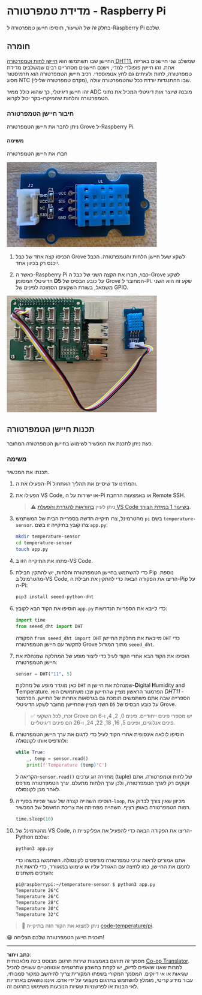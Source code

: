 <!--
CO_OP_TRANSLATOR_METADATA:
{
  "original_hash": "7678f7c67b97ee52d5727496dcd7d346",
  "translation_date": "2025-08-27T21:08:23+00:00",
  "source_file": "2-farm/lessons/1-predict-plant-growth/pi-temp.md",
  "language_code": "he"
}
-->
# מדידת טמפרטורה - Raspberry Pi

בחלק זה של השיעור, תוסיפו חיישן טמפרטורה ל-Raspberry Pi שלכם.

## חומרה

החיישן שבו תשתמשו הוא [חיישן לחות וטמפרטורה DHT11](https://www.seeedstudio.com/Grove-Temperature-Humidity-Sensor-DHT11.html), שמשלב שני חיישנים באריזה אחת. זהו חיישן פופולרי למדי, וישנם חיישנים מסחריים רבים שמשלבים מדידת טמפרטורה, לחות ולעיתים גם לחץ אטמוספרי. רכיב חיישן הטמפרטורה הוא תרמיסטור מסוג NTC (מקדם טמפרטורה שלילי), שבו ההתנגדות יורדת ככל שהטמפרטורה עולה.

זהו חיישן דיגיטלי, כך שהוא כולל ממיר ADC מובנה שיוצר אות דיגיטלי המכיל את נתוני הטמפרטורה והלחות שהמיקרו-בקר יכול לקרוא.

### חיבור חיישן הטמפרטורה

ניתן לחבר את חיישן הטמפרטורה Grove ל-Raspberry Pi.

#### משימה

חברו את חיישן הטמפרטורה

![חיישן טמפרטורה Grove](../../../../../translated_images/grove-dht11.07f8eafceee170043efbb53e1d15722bd4e00fbaa9ff74290b57e9f66eb82c17.he.png)

1. הכניסו קצה אחד של כבל Grove לשקע שעל חיישן הלחות והטמפרטורה. הכבל ייכנס רק בכיוון אחד.

1. כאשר ה-Raspberry Pi כבוי, חברו את הקצה השני של כבל ה-Grove לשקע הדיגיטלי המסומן **D5** על כובע הבסיס של Grove המחובר ל-Pi. שקע זה הוא השני משמאל, בשורת השקעים הסמוכה לפינים של GPIO.

![חיישן הטמפרטורה Grove מחובר לשקע A0](../../../../../translated_images/pi-temperature-sensor.3ff82fff672c8e565ef25a39d26d111de006b825a7e0867227ef4e7fbff8553c.he.png)

## תכנות חיישן הטמפרטורה

כעת ניתן לתכנת את המכשיר לשימוש בחיישן הטמפרטורה המחובר.

### משימה

תכנתו את המכשיר.

1. הפעילו את ה-Pi והמתינו עד שיסיים את תהליך האתחול.

1. הפעילו את VS Code, או ישירות על ה-Pi או באמצעות הרחבת Remote SSH.

    > ⚠️ ניתן לעיין [בהוראות להגדרת והפעלת VS Code בשיעור 1 במידת הצורך](../../../1-getting-started/lessons/1-introduction-to-iot/pi.md).

1. מהטרמינל, צרו תיקייה חדשה בספריית הבית של המשתמש `pi` בשם `temperature-sensor`. צרו קובץ בתיקייה זו בשם `app.py`:

    ```sh
    mkdir temperature-sensor
    cd temperature-sensor
    touch app.py
    ```

1. פתחו את התיקייה הזו ב-VS Code.

1. כדי להשתמש בחיישן הטמפרטורה והלחות, יש להתקין חבילת Pip נוספת. מהטרמינל ב-VS Code, הריצו את הפקודה הבאה כדי להתקין את חבילת ה-Pip על ה-Pi:

    ```sh
    pip3 install seeed-python-dht
    ```

1. הוסיפו את הקוד הבא לקובץ `app.py` כדי לייבא את הספריות הנדרשות:

    ```python
    import time
    from seeed_dht import DHT
    ```

    הפקודה `from seeed_dht import DHT` מייבאת את מחלקת החיישן `DHT` כדי לתקשר עם חיישן הטמפרטורה Grove מתוך המודול `seeed_dht`.

1. הוסיפו את הקוד הבא אחרי הקוד לעיל כדי ליצור מופע של המחלקה שמנהלת את חיישן הטמפרטורה:

    ```python
    sensor = DHT("11", 5)
    ```

    כאן מוגדר מופע של מחלקת `DHT` שמנהלת את חיישן ה-**D**igital **H**umidity and **T**emperature. הפרמטר הראשון מציין שהחיישן שבו משתמשים הוא *DHT11* - הספרייה שבה אתם משתמשים תומכת גם בגרסאות אחרות של החיישן. הפרמטר השני מציין שהחיישן מחובר לשקע הדיגיטלי `D5` על כובע הבסיס של Grove.

    > ✅ זכרו, לכל השקעי Grove יש מספרי פינים ייחודיים. פינים 0, 2, 4, ו-6 הם פינים אנלוגיים, ופינים 5, 16, 18, 22, 24, ו-26 הם פינים דיגיטליים.

1. הוסיפו לולאה אינסופית אחרי הקוד לעיל כדי לדגום את ערך חיישן הטמפרטורה ולהדפיס אותו לקונסולה:

    ```python
    while True:
        _, temp = sensor.read()
        print(f'Temperature {temp}°C')
    ```

    הקריאה ל-`sensor.read()` מחזירה זוג ערכים (tuple) של לחות וטמפרטורה. אתם זקוקים רק לערך הטמפרטורה, ולכן ערך הלחות מתעלם. ערך הטמפרטורה מודפס לאחר מכן לקונסולה.

1. הוסיפו השהייה קצרה של עשר שניות בסוף ה-`loop`, מכיוון שאין צורך לבדוק את רמות הטמפרטורה באופן רציף. השהייה מפחיתה את צריכת החשמל של המכשיר.

    ```python
    time.sleep(10)
    ```

1. מהטרמינל של VS Code, הריצו את הפקודה הבאה כדי להפעיל את אפליקציית ה-Python שלכם:

    ```sh
    python3 app.py
    ```

    אתם אמורים לראות ערכי טמפרטורה מודפסים לקונסולה. השתמשו במשהו כדי לחמם את החיישן, כמו לחיצה עם האגודל עליו או שימוש במאוורר, כדי לראות את הערכים משתנים:

    ```output
    pi@raspberrypi:~/temperature-sensor $ python3 app.py 
    Temperature 26°C
    Temperature 26°C
    Temperature 28°C
    Temperature 30°C
    Temperature 32°C
    ```

> 💁 ניתן למצוא את הקוד הזה בתיקייה [code-temperature/pi](../../../../../2-farm/lessons/1-predict-plant-growth/code-temperature/pi).

😀 תוכנית חיישן הטמפרטורה שלכם הצליחה!

---

**כתב ויתור**:  
מסמך זה תורגם באמצעות שירות תרגום מבוסס בינה מלאכותית [Co-op Translator](https://github.com/Azure/co-op-translator). למרות שאנו שואפים לדיוק, יש לקחת בחשבון שתרגומים אוטומטיים עשויים להכיל שגיאות או אי דיוקים. המסמך המקורי בשפתו המקורית צריך להיחשב כמקור סמכותי. עבור מידע קריטי, מומלץ להשתמש בתרגום מקצועי על ידי אדם. איננו נושאים באחריות לאי הבנות או לפרשנויות שגויות הנובעות משימוש בתרגום זה.